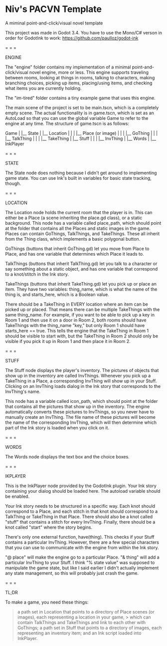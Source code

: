 # Niv's PACVN Template
 A miminal point-and-click/visual novel template

This project was made in Godot 3.4. You have to use the Mono/C# verson in order for GodotInk to work:
https://github.com/paulloz/godot-ink

= = =

ENGINE 

The "engine" folder contains my implementation of a minimal point-and-click/visual novel engine, more or less. This engine supports traveling between rooms, looking at things in rooms, talking to characters, making branching choices, picking up items, placing/using items, and checking what items you are currently holding. 

The "im-tired" folder contains a tiny example game that uses this engine.

The main scene of the project is set to be main.tscn, which is a completely empty scene. The actual functionality is in game.tscn, which is set as an AutoLoad so that you can use the global variable Game to refer to the engine at any time. The structure of game.tscn is as follows:

Game
|
|__ State
|
|__ Location
|   |
|   |__ Place (or image)
|       |
|       |__ GoThing
|       |
|       |__ TalkThing
|       |
|       |__ TakeThing
|
|__ Stuff
|   |
|   |__ InvThing
|
|__ Words
|
|__ InkPlayer

= = =

STATE

The State node does nothing because I didn't get around to implementing game state. You can use Ink's built in variables for basic state tracking, though.

= = =

LOCATION

The Location node holds the current room that the player is in. This can either be a Place (a scene inheriting the place.gd class), or a static background. This node has a variable called place_path, which should point at the folder that contains all the Places and static images in the game. Places can contain GoThings, TalkThings, and TakeThings. These all inherit from the Thing class, which implements a basic polygonal button.

GoThings (buttons that inherit GoThing.gd) let you move from Place to Place, and has one variable that determines which Place it leads to.

TalkThings (buttons that inherit TalkThing.gd) let you talk to a character or say something about a static object, and has one variable that correspond to a knot/stitch in the Ink story.

TakeThings (buttons that inherit TakeThing.gd) let you pick up or place an item. They have two variables: thing_name, which is what the name of the thing is, and starts_here, which is a Boolean value. 

There should be a TakeThing in EVERY location where an item can be picked up or placed. That means there can be multiple TakeThings with the same thing_name. For example, if you want to be able to pick up a key in Room 1 and then use it on a door in Room 2, both rooms should have TakeThings with the thing_name "key," but only Room 1 should have starts_here == true. This tells the engine that the TakeThing in Room 1 should be visible to start with, but the TakeThing in Room 2 should only be visible if you pick it up in Room 1 and then place it in Room 2.

= = =

STUFF

The Stuff node displays the player's inventory. The pictures of objects that show up in the inventory are called InvThings. Whenever you pick up a TakeThing in a Place, a corresponding InvThing will show up in your Stuff. Clicking on an InvThing loads dialog in the Ink story that corresponds to the InvThing's name.

This node has a variable called icon_path, which should point at the folder that contains all the pictures that show up in the inventory. The engine automatically converts these pictures to InvThings, so you never have to manually create an InvThing. The file name of these pictures will become the name of the corresponding InvThing, which will then determine which part of the Ink story is loaded when you click on it.

= = =

WORDS

The Words node displays the text box and the choice boxes.

= = =

IKPLAYER

This is the InkPlayer node provided by the GodotInk plugin. Your Ink story containing your dialog should be loaded here. The autoload variable should be enabled.

Your Ink story needs to be structured in a specific way. Each knot should correspond to a Place, and each stitch in that knot should correspond to a TalkThing or TakeThing in that Place. There should also be a knot called "stuff" that contains a stitch for every InvThing. Finally, there should be a knot called "start" where the story begins.

There's only one external function, have(thing). This checks if your Stuff contains a particular InvThing. However, there are a few special characters that you can use to communicate with the engine from within the Ink story. 

"@ place" will make the engine go to a particular Place.
"& thing" will add a particular InvThing to your Stuff.
I think "% state value" was supposed to manipulate the game state, but like I said earlier I didn't actually implement any state management, so this will probably just crash the game.

= = =

TL;DR

To make a game, you need these things:
  > a path set in Location that points to a directory of Place scenes (or images), each representing a location in your game,
    > which can contain TalkThings and TakeThings and link to each other with GoThings;
  > a path set in Stuff that points to a directory of images, each representing an inventory item;
  > and an Ink script loaded into InkPlayer.
